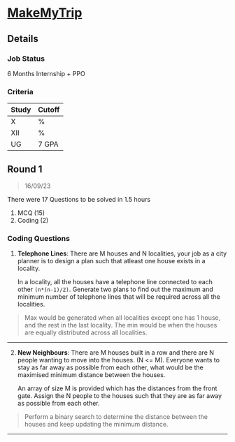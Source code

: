# [MakeMyTrip](https://makemytrip.com)

## Details

### Job Status

6 Months Internship + PPO

### Criteria

| Study | Cutoff |
|-------|--------|
| X     | %      |
| XII   | %      |
| UG    | 7 GPA  |

[comment]: # (Any other details go under this. This is a comment)


[comment]: # (Details about the rounds go under this comment.)

## Round 1

> 16/09/23

[comment]: # (Summary of the sections and experience below this comment.)

There were 17 Questions to be solved in 1.5 hours
1. MCQ (15)
2. Coding (2)

### Coding Questions

1. **Telephone Lines**: There are M houses and N localities, your job as a city planner is to design a plan such that atleast one house exists in a locality.

    In a locality, all the houses have a telephone line connected to each other `(n*(n-1)/2)`. Generate two plans to find out the maximum and minimum number of telephone lines that will be required across all the localities.

> Max would be generated when all localities except one has 1 house, and the rest in the last locality. The min would be when the houses are equally distributed across all localities.

[comment]: # (Add any resources or links or code to this question under this comment.)

---

2. **New Neighbours**: There are M houses built in a row and there are N people wanting to move into the houses. (N <= M). Everyone wants to stay as far away as possible from each other, what would be the maximised minimum distance between the houses.

    An array of size M is provided which has the distances from the front gate. Assign the N people to the houses such that they are as far away as possible from each other.

> Perform a binary search to determine the distance between the houses and keep updating the minimum distance.

[comment]: # (Add any resources or links or code to this question under this comment.)

---

